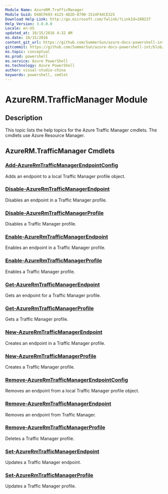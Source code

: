 ```yaml
---
Module Name: AzureRM.TrafficManager
Module Guid: D48CF693-4125-4D2D-8790-1514F44CE325
Download Help Link: http://go.microsoft.com/fwlink/?LinkId=280237
Help Version: 3.0.0.0
Locale: en-US
updated_at: 10/15/2016 4:32 AM
ms.date: 10/15/2016
content_git_url: https://github.com/SummerSun/azure-docs-powershell-int/blob/master/azureps-cmdlets-docs/ResourceManager/AzureRM.TrafficManager/v2.0/CmdletMDs/AzureRM.TrafficManager.md
gitcommit: https://github.com/SummerSun/azure-docs-powershell-int/blob/1bfd8e268acfc1799ad3f17c5a982578f54443cf/azureps-cmdlets-docs/ResourceManager/AzureRM.TrafficManager/v2.0/CmdletMDs/AzureRM.TrafficManager.md
ms.topic: conceptual
ms.prod: powershell
ms.service: Azure PowerShell
ms.technology: Azure PowerShell
author: visual-studio-china
keywords: powershell, cmdlet
---
```


# AzureRM.TrafficManager Module
## Description
This topic lists the help topics for the Azure Traffic Manager cmdlets. The cmdlets use Azure Resource Manager.

## AzureRM.TrafficManager Cmdlets
### [Add-AzureRmTrafficManagerEndpointConfig](Add-AzureRmTrafficManagerEndpointConfig.md)
Adds an endpoint to a local Traffic Manager profile object.


### [Disable-AzureRmTrafficManagerEndpoint](Disable-AzureRmTrafficManagerEndpoint.md)
Disables an endpoint in a Traffic Manager profile.


### [Disable-AzureRmTrafficManagerProfile](Disable-AzureRmTrafficManagerProfile.md)
Disables a Traffic Manager profile.


### [Enable-AzureRmTrafficManagerEndpoint](Enable-AzureRmTrafficManagerEndpoint.md)
Enables an endpoint in a Traffic Manager profile.


### [Enable-AzureRmTrafficManagerProfile](Enable-AzureRmTrafficManagerProfile.md)
Enables a Traffic Manager profile.


### [Get-AzureRmTrafficManagerEndpoint](Get-AzureRmTrafficManagerEndpoint.md)
Gets an endpoint for a Traffic Manager profile.


### [Get-AzureRmTrafficManagerProfile](Get-AzureRmTrafficManagerProfile.md)
Gets a Traffic Manager profile.


### [New-AzureRmTrafficManagerEndpoint](New-AzureRmTrafficManagerEndpoint.md)
Creates an endpoint in a Traffic Manager profile.


### [New-AzureRmTrafficManagerProfile](New-AzureRmTrafficManagerProfile.md)
Creates a Traffic Manager profile.


### [Remove-AzureRmTrafficManagerEndpointConfig](Remove-AzureRmTrafficManagerEndpointConfig.md)
Removes an endpoint from a local Traffic Manager profile object.


### [Remove-AzureRmTrafficManagerEndpoint](Remove-AzureRmTrafficManagerEndpoint.md)
Removes an endpoint from Traffic Manager.


### [Remove-AzureRmTrafficManagerProfile](Remove-AzureRmTrafficManagerProfile.md)
Deletes a Traffic Manager profile.


### [Set-AzureRmTrafficManagerEndpoint](Set-AzureRmTrafficManagerEndpoint.md)
Updates a Traffic Manager endpoint.


### [Set-AzureRmTrafficManagerProfile](Set-AzureRmTrafficManagerProfile.md)
Updates a Traffic Manager profile.



